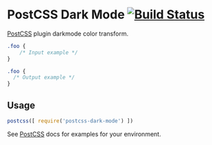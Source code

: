# PostCSS Dark Mode [![Build Status][ci-img]][ci]

[PostCSS] plugin darkmode color transform.

[PostCSS]: https://github.com/postcss/postcss
[ci-img]:  https://travis-ci.org/Korla/postcss-dark-mode.svg
[ci]:      https://travis-ci.org/Korla/postcss-dark-mode

```css
.foo {
    /* Input example */
}
```

```css
.foo {
  /* Output example */
}
```

## Usage

```js
postcss([ require('postcss-dark-mode') ])
```

See [PostCSS] docs for examples for your environment.
